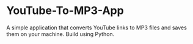 # YouTube-To-MP3-App
A simple application that converts YouTube links to MP3 files and saves them on your machine. Build using Python.
